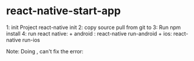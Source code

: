 # react-native-start-app

1: init Project react-native init <Project Name>
2: copy source pull from git to <Project Name>
3: Run npm install
4: run react native: 
		+ android : react-native run-android
		+ ios:      react-native run-ios
		
Note: Doing , can't fix the error: 